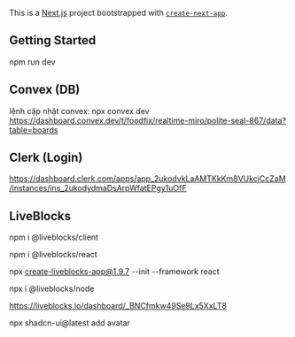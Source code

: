 This is a [Next.js](https://nextjs.org) project bootstrapped with [
`create-next-app`](https://nextjs.org/docs/app/api-reference/cli/create-next-app).

## Getting Started

npm run dev

## Convex (DB)

lệnh cập nhật convex:   npx convex dev
https://dashboard.convex.dev/t/foodfix/realtime-miro/polite-seal-867/data?table=boards

## Clerk (Login)

https://dashboard.clerk.com/apps/app_2ukodvkLaAMTKkKm8VUkcjCcZaM/instances/ins_2ukodydmaDsArpWfatEPgy1uOfF

## LiveBlocks

npm i @liveblocks/client

npm i @liveblocks/react

npx create-liveblocks-app@1.9.7 --init --framework react

npx i @liveblocks/node

https://liveblocks.io/dashboard/_BNCfmkw49Se9Lx5XxLT8

npx shadcn-ui@latest add avatar

